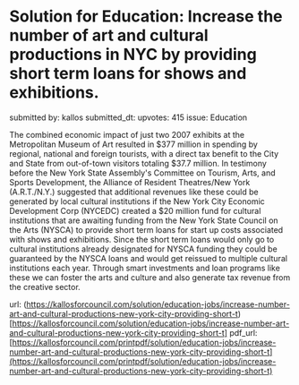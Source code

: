 # Solution for Education: Increase the number of art and cultural productions in NYC by providing short term loans for shows and exhibitions. #

submitted by: kallos
submitted_dt: 
upvotes: 415
issue: Education

The combined economic impact of just two 2007 exhibits at the Metropolitan Museum of Art resulted in $377 million in spending by regional, national and foreign tourists, with a direct tax benefit to the City and State from out-of-town visitors totaling $37.7 million. In testimony before the New York State Assembly's Committee on Tourism, Arts, and Sports Development, the Alliance of Resident Theatres/New York (A.R.T./N.Y.) suggested that additional revenues like these could be generated by local cultural institutions if the New York City Economic Development Corp (NYCEDC) created a $20 million fund for cultural institutions that are awaiting funding from the New York State Council on the Arts (NYSCA) to provide short term loans for start up costs associated with shows and exhibitions. Since the short term loans would only go to cultural institutions already designated for NYSCA funding they could be guaranteed by the NYSCA loans and would get reissued to multiple cultural institutions each year. Through smart investments and loan programs like these we can foster the arts and culture and also generate tax revenue from the creative sector.

url: (https://kallosforcouncil.com/solution/education-jobs/increase-number-art-and-cultural-productions-new-york-city-providing-short-t)[https://kallosforcouncil.com/solution/education-jobs/increase-number-art-and-cultural-productions-new-york-city-providing-short-t]
pdf_url: [https://kallosforcouncil.com/printpdf/solution/education-jobs/increase-number-art-and-cultural-productions-new-york-city-providing-short-t](https://kallosforcouncil.com/printpdf/solution/education-jobs/increase-number-art-and-cultural-productions-new-york-city-providing-short-t)